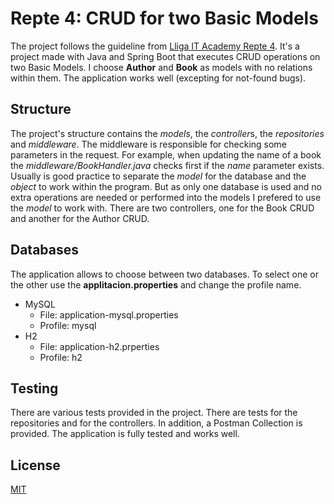 # Repte 4: CRUD for two Basic Models
The project follows the guideline from [Lliga IT Academy Repte 4](https://nuwe.io/challenge/repte-4-operacions-crud).
It's a project made with Java and Spring Boot that executes CRUD operations on two Basic Models. I choose **Author** and **Book** as models with no relations within them.
The application works well (excepting for not-found bugs).


## Structure
The project's structure contains the *models*, the *controller*s, the *repositories* and *middleware*. The middleware is responsible for checking some parameters in the request. For example, when updating the name of a book the *middleware/BookHandler.java* checks first if the *name* parameter exists. 
Usually is good practice to separate the *model* for the database and the *object* to work within the program. But as only one database is used and no extra operations are needed or performed into the models I prefered to use the *model* to work with.
There are two controllers, one for the Book CRUD and another for the Author CRUD.


## Databases
The application allows to choose between two databases. To select one or the other use the **applitacion.properties** and change the profile name.
- MySQL 
  - File: application-mysql.properties
  - Profile: mysql
- H2
  - File: application-h2.prperties
  - Profile: h2


## Testing
There are various tests provided in the project. There are tests for the repositories and for the controllers. In addition, a Postman Collection is provided.
The application is fully tested and works well.

## License
[MIT](https://choosealicense.com/licenses/mit/)




